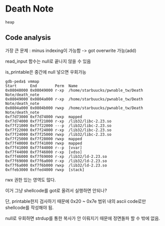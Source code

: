 # Death Note

`heap`

## Code analysis

가장 큰 문제 : minus indexing이 가능함 -> got overwrite 가능(add)

read_input 함수는 null로 끝나지 않을 수 있음

is_printable은 중간에 null 넣으면 우회가능

```shell
gdb-peda$ vmmap
Start      End        Perm	Name
0x08048000 0x08049000 r-xp	/home/starbuucks/pwnable_tw/Death Note/death_note
0x08049000 0x0804a000 r-xp	/home/starbuucks/pwnable_tw/Death Note/death_note
0x0804a000 0x0804b000 rwxp	/home/starbuucks/pwnable_tw/Death Note/death_note
0xf7d73000 0xf7d74000 rwxp	mapped
0xf7d74000 0xf7f21000 r-xp	/lib32/libc-2.23.so
0xf7f21000 0xf7f22000 ---p	/lib32/libc-2.23.so
0xf7f22000 0xf7f24000 r-xp	/lib32/libc-2.23.so
0xf7f24000 0xf7f25000 rwxp	/lib32/libc-2.23.so
0xf7f25000 0xf7f28000 rwxp	mapped
0xf7f40000 0xf7f41000 rwxp	mapped
0xf7f41000 0xf7f44000 r--p	[vvar]
0xf7f44000 0xf7f46000 r-xp	[vdso]
0xf7f46000 0xf7f69000 r-xp	/lib32/ld-2.23.so
0xf7f69000 0xf7f6a000 r-xp	/lib32/ld-2.23.so
0xf7f6a000 0xf7f6b000 rwxp	/lib32/ld-2.23.so
0xffeb3000 0xffed4000 rwxp	[stack]
```

rwx 권한 있는 영역도 많다.

이거 그냥 shellcode를 got로 올려서 실행하면 안되나?

단, printable한지 검사하기 때문에 0x20 ~ 0x7e 범위 내의 ascii code로만 shellcode를 작성해야 됨.

null로 우회하면 strdup를 통한 복사가 안 이뤄지기 때문에 정면돌파 할 수 밖에 없음.